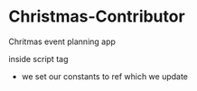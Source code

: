 # Christmas-Contributor
Chritmas event planning app

inside script tag
- we set our constants to ref which we update 